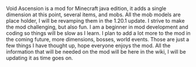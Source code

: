 Void Ascension is a mod for Minecraft java edition, it adds a single dimension at this point, several items, and mobs. All the mob models are place holder, I will be revamping them in the 1.20.1 update. I strive to make the mod challenging, but also fun. I am a beginner in mod development and coding so things will be slow as I learn. I plan to add a lot more to the mod in the coming future, more dimensions, bosses, world events. Those are just a few things I have thought up, hope everyone enjoys the mod. All the information that will be needed on the mod will be here in the wiki, I will be updating it as time goes on.
